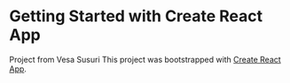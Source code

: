 # Getting Started with Create React App
Project from Vesa Susuri
This project was bootstrapped with [Create React App](https://github.com/facebook/create-react-app).
